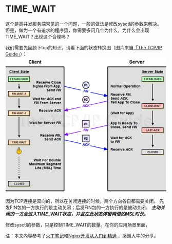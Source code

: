 # TIME_WAIT
这个是高并发服务端常见的一个问题，一般的做法是修改sysctl的参数来解决。
但是，做为一个有追求的程序猿，你需要多问几个为什么，为什么会出现TIME_WAIT？出现这个合理吗？

我们需要先回顾下tcp的知识，请看下面的状态转换图（图片来自[「The TCP/IP Guide」](http://www.tcpipguide.com/)）：
![tcp](/web/tcp.png)

因为TCP连接是双向的，所以在关闭连接的时候，两个方向各自都需要关闭。
先发FIN包的一方执行的是主动关闭；后发FIN包的一方执行的是被动关闭。
***主动关闭的一方会进入TIME_WAIT状态，并且在此状态停留两倍的MSL时长。***

修改sysctl的参数，只是控制TIME_WAIT的数量。在你的应用场景里面，

注：本文内容参考了[火丁笔记](http://huoding.com/2013/12/31/316)和[Nginx开发从入门到精通 ](http://tengine.taobao.org/book/chapter_02.html)，感谢大牛的分享。
